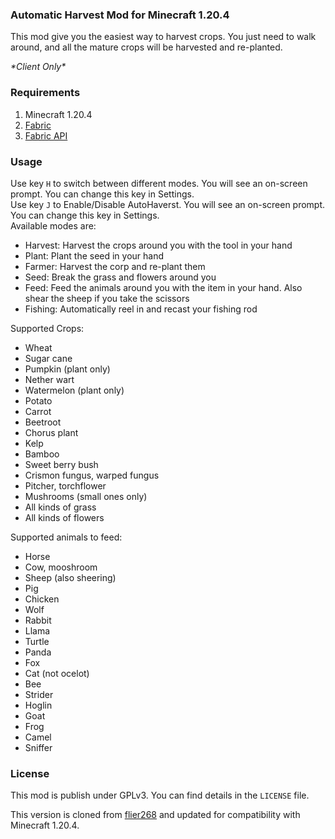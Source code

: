 ### Automatic Harvest Mod for Minecraft 1.20.4
This mod give you the easiest way to harvest crops.
You just need to walk around, and all the mature crops will be harvested and re-planted.

*\*Client Only\**

### Requirements
1. Minecraft 1.20.4
2. [Fabric](https://fabricmc.net/wiki/install)
3. [Fabric API](https://www.curseforge.com/minecraft/mc-mods/fabric-api)

### Usage
Use key `H` to switch between different modes. You will see an on-screen prompt. You can change this key in Settings.  
Use key `J` to Enable/Disable AutoHaverst. You will see an on-screen prompt. You can change this key in Settings.  
Available modes are:  

- Harvest: Harvest the crops around you with the tool in your hand
- Plant: Plant the seed in your hand
- Farmer: Harvest the corp and re-plant them
- Seed: Break the grass and flowers around you
- Feed: Feed the animals around you with the item in your hand. Also shear the sheep if you take the scissors
- Fishing: Automatically reel in and recast your fishing rod 

Supported Crops:

- Wheat
- Sugar cane
- Pumpkin (plant only)
- Nether wart
- Watermelon (plant only)
- Potato
- Carrot
- Beetroot
- Chorus plant
- Kelp
- Bamboo
- Sweet berry bush
- Crismon fungus, warped fungus
- Pitcher, torchflower
- Mushrooms (small ones only)
- All kinds of grass
- All kinds of flowers

Supported animals to feed:

- Horse
- Cow, mooshroom
- Sheep (also sheering)
- Pig
- Chicken
- Wolf
- Rabbit
- Llama
- Turtle
- Panda
- Fox
- Cat (not ocelot)
- Bee
- Strider
- Hoglin
- Goat
- Frog
- Camel
- Sniffer

### License
This mod is publish under GPLv3.
You can find details in the `LICENSE` file.

This version is cloned from [flier268](https://github.com/flier268/AutoHarvestMod) and updated for compatibility with Minecraft 1.20.4.